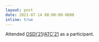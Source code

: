 ```yaml
---
layout: post
date: 2021-07-14 08:00:00-0600
inline: true
---
```


Attended [OSDI'21](https://www.usenix.org/conference/osdi21)/[ATC'21](https://www.usenix.org/conference/atc21) as a participant.